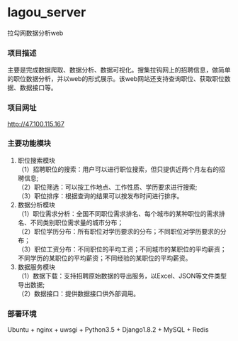 # lagou_server
拉勾网数据分析web

### 项目描述
主要是完成数据爬取、数据分析、数据可视化。搜集拉钩网上的招聘信息，做简单的职位数据分析，并以web的形式展示。该web网站还支持查询职位、获取职位数据、数据接口等。
 
### 项目网址
http://47.100.115.167

### 主要功能模块
1.	职位搜索模块<br>
（1）招聘职位的搜索：用户可以进行职位搜索，但只提供近两个月左右的招聘信息;<br>
（2）职位筛选：可以按工作地点、工作性质、学历要求进行搜索;<br>
（3）职位排序：根据查询的结果可以按发布时间进行排序。<br>
2.	数据分析模块<br>
（1）职位需求分析：全国不同职位需求排名、每个城市的某种职位的需求排名、不同类别职位需求量的城市分布；<br>
（2）职位学历分布：所有职位对学历要求的分布；不同职位对学历要求的分布；<br>
（3）职位工资分布：不同职位的平均工资；不同城市的某职位的平均薪资；不同学历的某职位的平均薪资；不同经验的某职位的平均薪资。<br>
3.	数据服务模块<br>
（1）数据下载：支持招聘原始数据的导出服务，以Excel、JSON等文件类型导出数据;<br>
（2）数据接口：提供数据接口供外部调用。<br>
### 部署环境
Ubuntu + nginx + uwsgi + Python3.5 + Django1.8.2 + MySQL + Redis
